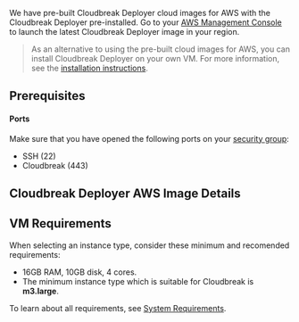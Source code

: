 We have pre-built Cloudbreak Deployer cloud images for AWS with the Cloudbreak Deployer pre-installed. Go to your [AWS Management Console](https://aws.amazon.com/console/) to launch the latest Cloudbreak Deployer image in your region.  

> As an alternative to using the pre-built cloud images for AWS, you can install Cloudbreak Deployer on your own VM. For more information, see the [installation instructions](onprem.md).

## Prerequisites

#### Ports 

Make sure that you have opened the following ports on your [security group](http://docs.aws.amazon.com/AWSEC2/latest/UserGuide/using-network-security.html):
 
* SSH (22)
* Cloudbreak (443)

## Cloudbreak Deployer AWS Image Details

## VM Requirements
When selecting an instance type, consider these minimum and recomended requirements:  

- 16GB RAM, 10GB disk, 4 cores. 
- The minimum instance type which is suitable for Cloudbreak is **m3.large**.

To learn about all requirements, see [System Requirements](onprem.md#system-requirements).



 
